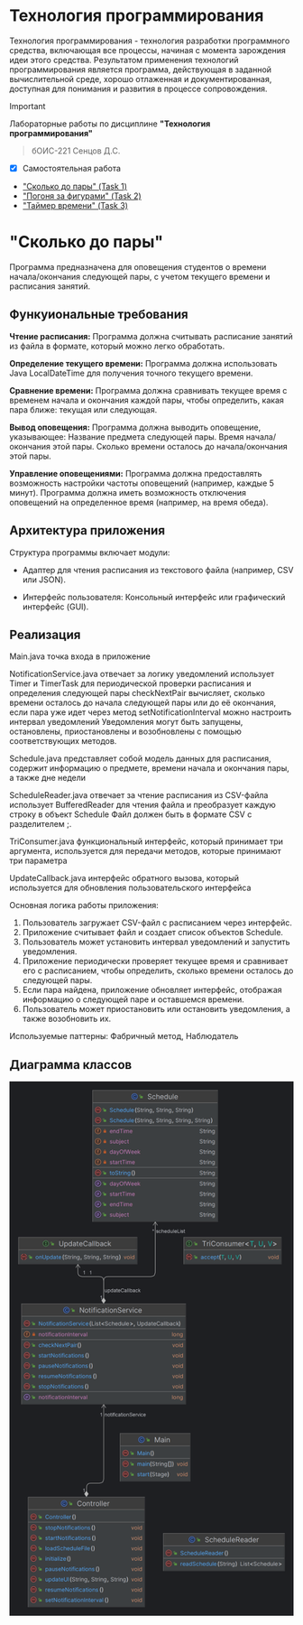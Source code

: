 # Технология программирования
Технология программирования - технология разработки программного средства, включающая все процессы, начиная с момента зарождения идеи этого средства. Результатом применения технологий программирования является программа, действующая в заданной вычислительной среде, хорошо отлаженная и документированная, доступная для понимания и развития в процессе сопровождения.

> [!IMPORTANT]
> Лабораторные работы по дисциплине __"Технология программирования"__
> > бОИС-221 Сенцов Д.С.
- [x] Самостоятельная работа
- ["Сколько до пары" (Task 1)](https://github.com/gedjien/bois221_javafx_sn/tree/prTask_NowLesson)
- ["Погоня за фигурами" (Task 2)](https://github.com/gedjien/bois221_javafx_sn/tree/prTask_%D0%A1hase-for-figures)
- ["Таймер времени" (Task 3)](https://github.com/gedjien/bois221_javafx_sn/tree/prTask_TimerServer)

# "Сколько до пары"

Программа предназначена для оповещения студентов о времени начала/окончания следующей пары, с учетом текущего времени и расписания занятий.


## Функуиональные требования

**Чтение расписания:** Программа должна считывать расписание занятий из файла в формате, который можно легко обработать. 
 
**Определение текущего времени:** Программа должна использовать Java LocalDateTime для получения точного текущего времени.
 
**Сравнение времени:** Программа должна сравнивать текущее время с временем начала и окончания каждой пары, чтобы определить, какая пара ближе: текущая или следующая.
 
**Вывод оповещения:** Программа должна выводить оповещение, указывающее:
     Название предмета следующей пары.
     Время начала/окончания этой пары.
     Сколько времени осталось до начала/окончания этой пары.
 
**Управление оповещениями:**
     Программа должна предоставлять возможность настройки частоты оповещений (например, каждые 5 минут).
     Программа должна иметь возможность отключения оповещений на определенное время (например, на время обеда).

## Архитектура приложения

Структура программы включает модули:

- Адаптер для чтения расписания из текстового файла (например, CSV или JSON).

- Интерфейс пользователя: Консольный интерфейс или графический интерфейс (GUI).



## Реализация

Main.java точка входа в приложение

NotificationService.java отвечает за логику уведомлений
использует Timer и TimerTask для периодической проверки расписания и определения следующей пары
checkNextPair вычисляет, сколько времени осталось до начала следующей пары или до её окончания, если пара уже идет
через метод setNotificationInterval можно настроить интервал уведомлений
Уведомления могут быть запущены, остановлены, приостановлены и возобновлены с помощью соответствующих методов.

Schedule.java представляет собой модель данных для расписания, содержит информацию о предмете, времени начала и окончания пары, а также дне недели

ScheduleReader.java отвечает за чтение расписания из CSV-файла
использует BufferedReader для чтения файла и преобразует каждую строку в объект Schedule
Файл должен быть в формате CSV с разделителем ;.

TriConsumer.java функциональный интерфейс, который принимает три аргумента, используется для передачи методов, которые принимают три параметра

UpdateCallback.java интерфейс обратного вызова, который используется для обновления пользовательского интерфейса

Основная логика работы приложения:
1. Пользователь загружает CSV-файл с расписанием через интерфейс.
2. Приложение считывает файл и создает список объектов Schedule.
3. Пользователь может установить интервал уведомлений и запустить уведомления.
4. Приложение периодически проверяет текущее время и сравнивает его с расписанием, чтобы определить, сколько времени осталось до следующей пары.
5. Если пара найдена, приложение обновляет интерфейс, отображая информацию о следующей паре и оставшемся времени.
6. Пользователь может приостановить или остановить уведомления, а также возобновить их.

Используемые паттерны:
Фабричный метод, Наблюдатель

## Диаграмма классов
![class diagram](schdulealert.png)
